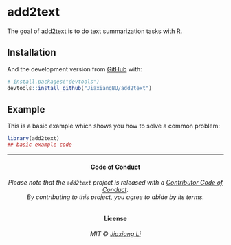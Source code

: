 
<!-- README.md is generated from README.Rmd. Please edit that file -->

# add2text

<!-- badges: start -->

<!-- badges: end -->

The goal of add2text is to do text summarization tasks with R.

## Installation

And the development version from [GitHub](https://github.com/) with:

``` r
# install.packages("devtools")
devtools::install_github("JiaxiangBU/add2text")
```

## Example

This is a basic example which shows you how to solve a common problem:

``` r
library(add2text)
## basic example code
```

-----

<h4 align="center">

**Code of Conduct**

</h4>

<h6 align="center">

Please note that the `add2text` project is released with a [Contributor
Code of Conduct](.github/CODE_OF_CONDUCT.md).<br>By contributing to this
project, you agree to abide by its terms.

</h6>

<h4 align="center">

**License**

</h4>

<h6 align="center">

MIT © [Jiaxiang Li](LICENSE.md)

</h6>
